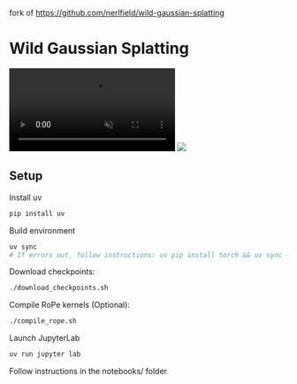 fork of https://github.com/nerlfield/wild-gaussian-splatting

# Wild Gaussian Splatting

<video loop="loop" autoplay="autoplay" muted>
  <source src="data/assets/results.mp4.mp4" type="video/mp4">
  Your browser does not support the video tag.
</video>

<img src="https://media.giphy.com/media/v1.Y2lkPTc5MGI3NjExMHVxYjRsZXd3dHlrZnljNnVvaWx5cDdyNjJmMjc0YmhpdmppcGp1cyZlcD12MV9pbnRlcm5hbF9naWZfYnlfaWQmY3Q9Zw/jBxJfbzw9NqUeASrOo/giphy-downsized-large.gif"/>


## Setup

Install uv
```bash
pip install uv
```

Build environment
```bash
uv sync
# If errors out, follow instructions: uv pip install torch && uv sync --no-build-isolation
```

Download checkpoints:
```bash
./download_checkpoints.sh
```

Compile RoPe kernels (Optional):
```bash
./compile_rope.sh
```

Launch JupyterLab
```bash
uv run jupyter lab
```

Follow instructions in the notebooks/ folder
